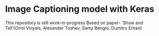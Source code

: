 # Image Captioning model with Keras

This repository is still work-in-progress
Based on paper- 'Show and Tell'(Oriol Vinyals, Alexander Toshev, Samy Bengio, Dumitru Erhan)
